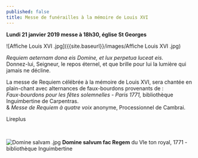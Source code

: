 ```yaml
---
published: false
title: Messe de funérailles à la mémoire de Louis XVI
---
```

**Lundi 21 janvier 2019 messe à 18h30, église St Georges**

![Affiche Louis XVI .jpg]({{site.baseurl}}/images/Affiche Louis XVI .jpg)

*Requiem aeternam dona eis Domine, et lux perpetua luceat eis.*  
Donnez-lui, Seigneur, le repos éternel, et que brille pour lui la lumière qui jamais ne décline.


La messe de Requiem célébrée à la mémoire de Louis XVI, sera chantée en plain-chant avec alternances de faux-bourdons provenants de :  
*Faux-bourdons pour les fêtes solemnelles - Paris 1771,* bibliothèque Inguimbertine de Carpentras.  
& *Messe de Requiem à quatre voix* anonyme, Processionnel de Cambrai.  

Lireplus

&nbsp;

![Domine salvam .jpg]({{site.baseurl}}/images/Domine%20salvam%20.jpg)
**Domine salvum fac Regem** du VIe ton royal, 1771 - bibliothèque Inguimbertine
